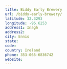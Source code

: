 ```yaml
---
title: Biddy Early Brewery
url: /biddy-early-brewery/
latitude: 32.3293
longitude: -96.6253
address1: Inagh
address2: 
city: Ennis
state: 
code: 
country: Ireland
phone: 353-065-6836742
website: 
---
```


